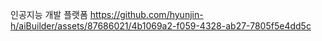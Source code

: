 인공지능 개발 플랫폼
https://github.com/hyunjin-h/aiBuilder/assets/87686021/4b1069a2-f059-4328-ab27-7805f5e4dd5c
